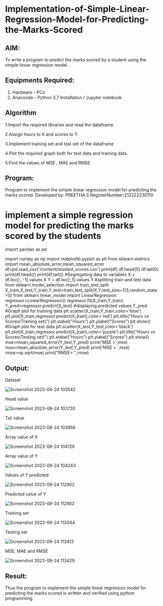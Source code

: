 # Implementation-of-Simple-Linear-Regression-Model-for-Predicting-the-Marks-Scored

## AIM:
To write a program to predict the marks scored by a student using the simple linear regression model.

## Equipments Required:
1. Hardware – PCs
2. Anaconda – Python 3.7 Installation / Jupyter notebook

## Algorithm
1.Import the required libraries and read the dataframe.
   
2.Assign hours to X and scores to Y.

3.Implement training set and test set of the dataframe

4.Plot the required graph both for test data and training data.

5.Find the values of MSE , MAE and RMSE.


## Program:
Program to implement the simple linear regression model for predicting the marks scored.
Developed by: PREETHA.S
RegisterNumber:212222230110

# implement a simple regression model for predicting the marks scored by the students
import pandas as pd

import numpy as np
import matplotlib.pyplot as plt
from sklearn.metrics import mean_absolute_error,mean_squared_error
df=pd.read_csv('/content/student_scores.csv')
print(df)
df.head(0)
df.tail(0)
print(df.head())
print(df.tail())
#Segregating data to variables
X = df.iloc[:,:-1].values
X 
Y = df.iloc[:,1].values
Y
#splitting train and test data
from sklearn.model_selection import train_test_split
X_train,X_test,Y_train,Y_test=train_test_split(X,Y,test_size=1/3,random_state=0)
from sklearn.linear_model import LinearRegression
regressor=LinearRegression()
regressor.fit(X_train,Y_train)
Y_pred=regressor.predict(X_test)
#displaying predicted values
Y_pred
#Graph plot for training data
plt.scatter(X_train,Y_train,color='blue')
plt.plot(X_train,regressor.predict(X_train),color='red')
plt.title("Hours vs Scores(Training set)")
plt.xlabel("Hours")
plt.ylabel("Scores")
plt.show()
#Graph plot for test data
plt.scatter(X_test,Y_test,color='black')
plt.plot(X_train,regressor.predict(X_train),color='purple')
plt.title("Hours vs Scores(Testing set)")
plt.xlabel("Hours")
plt.ylabel("Scores")
plt.show()
mse=mean_squared_error(Y_test,Y_pred)
print('MSE =',mse)
mse=mean_absolute_error(Y_test,Y_pred)
print('MSE = ',mse)
rmse=np.sqrt(mse)
print("RMSE= ",rmse)


## Output:
Dataset

![Screenshot 2023-08-24 103542](https://github.com/Preetha-Senthamilan/Implementation-of-Simple-Linear-Regression-Model-for-Predicting-the-Marks-Scored/assets/119390282/27b712ea-42a7-4d81-9b48-946e152225e6)

Head value

![Screenshot 2023-08-24 103730](https://github.com/Preetha-Senthamilan/Implementation-of-Simple-Linear-Regression-Model-for-Predicting-the-Marks-Scored/assets/119390282/1c3a1f43-bca0-4f3f-a01e-0753a7d0a3f6)

Tail value

![Screenshot 2023-08-24 103956](https://github.com/Preetha-Senthamilan/Implementation-of-Simple-Linear-Regression-Model-for-Predicting-the-Marks-Scored/assets/119390282/f6552697-2f12-4521-82d8-44815f0c3a5d)

Array value of X

![Screenshot 2023-08-24 104129](https://github.com/Preetha-Senthamilan/Implementation-of-Simple-Linear-Regression-Model-for-Predicting-the-Marks-Scored/assets/119390282/4c2ecf90-82b0-47ea-bece-404e6aeed8c2)

Array value of Y

![Screenshot 2023-08-24 104243](https://github.com/Preetha-Senthamilan/Implementation-of-Simple-Linear-Regression-Model-for-Predicting-the-Marks-Scored/assets/119390282/a30d084e-80c3-4ce9-b7b8-2c81678dae32)

Values of Y predicted

![Screenshot 2023-08-24 112902](https://github.com/Preetha-Senthamilan/Implementation-of-Simple-Linear-Regression-Model-for-Predicting-the-Marks-Scored/assets/119390282/f9300620-fa7c-437e-99e1-891826517643)

Predicted value of Y

![Screenshot 2023-08-24 112902](https://github.com/Preetha-Senthamilan/Implementation-of-Simple-Linear-Regression-Model-for-Predicting-the-Marks-Scored/assets/119390282/1723581d-aed1-4424-ac4b-2975a8b93ff9)

Training set

![Screenshot 2023-08-24 113344](https://github.com/Preetha-Senthamilan/Implementation-of-Simple-Linear-Regression-Model-for-Predicting-the-Marks-Scored/assets/119390282/6ca5ddea-5894-4983-ab3d-e3c1dec0825f)

Testing set

![Screenshot 2023-08-24 113413](https://github.com/Preetha-Senthamilan/Implementation-of-Simple-Linear-Regression-Model-for-Predicting-the-Marks-Scored/assets/119390282/ac4131b5-dac3-46e6-9746-2f382750c97f)

MSE, MAE and RMSE

![Screenshot 2023-08-24 113429](https://github.com/Preetha-Senthamilan/Implementation-of-Simple-Linear-Regression-Model-for-Predicting-the-Marks-Scored/assets/119390282/815a1e66-bac1-4882-9bc2-eab1700facfd)

## Result:
Thus the program to implement the simple linear regression model for predicting the marks scored is written and verified using python programming.

